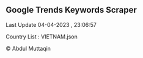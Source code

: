 

## Google Trends Keywords Scraper 
 
Last Update 04-04-2023 , 23:06:57

Country List :
VIETNAM.json



© Abdul Muttaqin 
